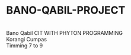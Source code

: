 # BANO-QABIL-PROJECT
<br>
Bano Qabil CIT WITH PHYTON PROGRAMMING
<br>
Korangi Cumpas
<br>
Timming 7 to 9
